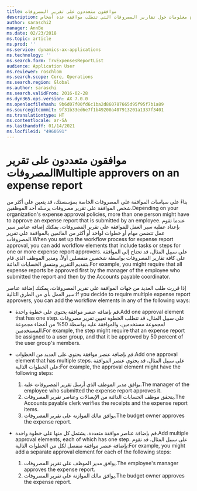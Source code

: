 ```yaml
---
title: موافقون متعددون على تقرير المصروفات
description: يقدم هذا الموضوع معلومات حول تقارير المصروفات التي تتطلب موافقة عدة أشخاص.
author: saraschi2
manager: AnnBe
ms.date: 02/23/2018
ms.topic: article
ms.prod: ''
ms.service: dynamics-ax-applications
ms.technology: ''
ms.search.form: TrvExpensesReportList
audience: Application User
ms.reviewer: roschlom
ms.search.scope: Core, Operations
ms.search.region: Global
ms.author: saraschi
ms.search.validFrom: 2016-02-28
ms.dyn365.ops.version: AX 7.0.0
ms.openlocfilehash: 9b6d07f00fd6c1ba2d860787665d95f95f7b1a89
ms.sourcegitcommit: 9f31b33ed6e7f1b49200a407913201a1337f3401
ms.translationtype: HT
ms.contentlocale: ar-SA
ms.lasthandoff: 01/14/2021
ms.locfileid: "4960591"
---
```

# <a name="multiple-approvers-on-an-expense-report"></a><span data-ttu-id="008b2-103">موافقون متعددون على تقرير المصروفات</span><span class="sxs-lookup"><span data-stu-id="008b2-103">Multiple approvers on an expense report</span></span>

<span data-ttu-id="008b2-104">بناءً على سياسات الموافقة على المصروفات الخاصة بمؤسستك، قد يتعين على أكثر من شخص الموافقة علي تقرير مصروفات يرسله أحد الموظفين.</span><span class="sxs-lookup"><span data-stu-id="008b2-104">Depending on your organization's expense approval policies, more than one person might have to approve an expense report that is submitted by an employee.</span></span> <span data-ttu-id="008b2-105">عندما تقوم بإعداد عملية سير العمل للموافقة علي تقرير المصروفات، يمكنك إضافة عناصر سير عمل تتضمن مهام أو خطوات لواحد أو أكثر من القائمين بالموافقة علي تقرير المصروفات.</span><span class="sxs-lookup"><span data-stu-id="008b2-105">When you set up the workflow process for expense report approval, you can add workflow elements that include tasks or steps for one or more expense report approvers.</span></span> <span data-ttu-id="008b2-106">على سبيل المثال، قد تحتاج إلى الموافقة على كافة تقارير المصروفات بواسطة شخصين منفصلين أولاً، ومدير الموظف الذي قام بتقديم التقرير ومنسق الحسابات الدائنة.</span><span class="sxs-lookup"><span data-stu-id="008b2-106">For example, you might require that all expense reports be approved first by the manager of the employee who submitted the report and then by the Accounts payable coordinator.</span></span>

<span data-ttu-id="008b2-107">إذا قررت طلب العديد من جهات الموافقة علي تقرير المصروفات، يمكنك إضافة عناصر سير العمل بأي من الطرق التالية:</span><span class="sxs-lookup"><span data-stu-id="008b2-107">If you decide to require multiple expense report approvers, you can add the workflow elements in any of the following ways:</span></span>

- <span data-ttu-id="008b2-108">قم بإضافه عنصر موافقة يحتوي على خطوة واحدة.</span><span class="sxs-lookup"><span data-stu-id="008b2-108">Add one approval element that has one step.</span></span> <span data-ttu-id="008b2-109">على سبيل المثال، قد تتطلب الخطوة تعيين تقرير مصروفات لمجموعة مستخدمين، والموافقة عليه بواسطة 50% من أعضاء مجموعة المستخدمين.</span><span class="sxs-lookup"><span data-stu-id="008b2-109">For example, the step might require that an expense report be assigned to a user group, and that it be approved by 50 percent of the user group's members.</span></span>
- <span data-ttu-id="008b2-110">قم بإضافة عنصر موافقة يحتوي على العديد من الخطوات.</span><span class="sxs-lookup"><span data-stu-id="008b2-110">Add one approval element that has multiple steps.</span></span> <span data-ttu-id="008b2-111">على سبيل المثال، قد يحتوي عنصر الموافقة على الخطوات التالية:</span><span class="sxs-lookup"><span data-stu-id="008b2-111">For example, the approval element might have the following steps:</span></span>

    1. <span data-ttu-id="008b2-112">يوافق مدير الموظف الذي أرسل تقرير المصروفات عليه.</span><span class="sxs-lookup"><span data-stu-id="008b2-112">The manager of the employee who submitted the expense report approves it.</span></span>
    2. <span data-ttu-id="008b2-113">يتحقق موظف الحسابات الدائنة من الإيصالات وعناصر تقرير المصروفات.</span><span class="sxs-lookup"><span data-stu-id="008b2-113">The Accounts payable clerk verifies the receipts and the expense report items.</span></span>
    3. <span data-ttu-id="008b2-114">يوافق مالك الموازنة على تقرير المصروفات.</span><span class="sxs-lookup"><span data-stu-id="008b2-114">The budget owner approves the expense report.</span></span>

- <span data-ttu-id="008b2-115">قم بإضافة عناصر موافقة متعددة، يشتمل كل منها على خطوة واحدة.</span><span class="sxs-lookup"><span data-stu-id="008b2-115">Add multiple approval elements, each of which has one step.</span></span> <span data-ttu-id="008b2-116">على سبيل المثال، قد تقوم بإضافة عنصر موافقة منفصل لكل من الخطوات التالية:</span><span class="sxs-lookup"><span data-stu-id="008b2-116">For example, you might add a separate approval element for each of the following steps:</span></span>

    1. <span data-ttu-id="008b2-117">يوافق مدير الموظف على تقرير المصروفات.</span><span class="sxs-lookup"><span data-stu-id="008b2-117">The employee's manager approves the expense report.</span></span>
    2. <span data-ttu-id="008b2-118">يوافق مالك الموازنة على تقرير المصروفات.</span><span class="sxs-lookup"><span data-stu-id="008b2-118">The budget owner approves the expense report.</span></span>
